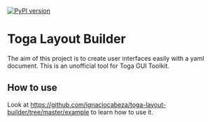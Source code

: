 [![PyPI version](https://badge.fury.io/py/toga-layout-builder.svg)](https://badge.fury.io/py/toga-layout-builder)

# Toga Layout Builder

The aim of this project is to create user interfaces easily with a yaml document. 
This is an unofficial tool for Toga GUI Toolkit.

## How to use

Look at https://github.com/ignaciocabeza/toga-layout-builder/tree/master/example to learn how to use it.